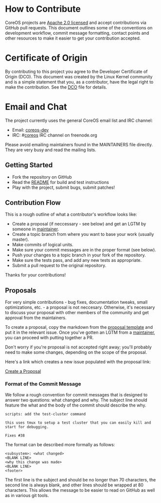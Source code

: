 # How to Contribute

CoreOS projects are [Apache 2.0 licensed](LICENSE) and accept contributions via
GitHub pull requests.  This document outlines some of the conventions on
development workflow, commit message formatting, contact points and other
resources to make it easier to get your contribution accepted.

# Certificate of Origin

By contributing to this project you agree to the Developer Certificate of
Origin (DCO). This document was created by the Linux Kernel community and is a
simple statement that you, as a contributor, have the legal right to make the
contribution. See the [DCO](DCO) file for details.

# Email and Chat

The project currently uses the general CoreOS email list and IRC channel:
- Email: [coreos-dev](https://groups.google.com/forum/#!forum/coreos-dev)
- IRC: #[coreos](irc://irc.freenode.org:6667/#coreos) IRC channel on freenode.org

Please avoid emailing maintainers found in the MAINTAINERS file directly. They
are very busy and read the mailing lists.

## Getting Started

- Fork the repository on GitHub
- Read the [README](README.md) for build and test instructions
- Play with the project, submit bugs, submit patches!

## Contribution Flow

This is a rough outline of what a contributor's workflow looks like:

- Create a proposal (if neccessary - see below) and get an LGTM by someone in [maintainer](MAINTAINERS).
- Create a topic branch from where you want to base your work (usually master).
- Make commits of logical units.
- Make sure your commit messages are in the proper format (see below).
- Push your changes to a topic branch in your fork of the repository.
- Make sure the tests pass, and add any new tests as appropriate.
- Submit a pull request to the original repository.

Thanks for your contributions!

## Proposals

For very simple contributions - bug fixes, documentation tweaks, small optimizations, etc. - a proposal is not neccesary. Otherwise, it's necessary to discuss your proposal with other members of the community and get approval from the maintainers. 

To create a proposal, copy the markdown from the [proposal template](PROPOSAL_TEMPLATE.md) and put it in the relevant issue. Once you've gotten an LGTM from a [maintainer](MAINTAINERS), you can proceed with putting together a PR.

Don't worry if you're proposal is not accepted right away; you'll probably need to make some changes, depending on the scope of the proposal.

Here's a link which creates a new issue populated with the proposal link:

[Create a Proposal](https://github.com/coreos/dex/issues/new?body=Proposal%0A%3D%3D%3D%0A%0A%28Feel%20free%20to%20change%20headings%20here%2C%20remove%20sections%20that%20are%20not%20relevant%2C%20or%20add%20other%20sections%29%0A%0A%23%23%20Background%0A%0ADescribe%20what%20problem%20is%20being%20solved%20here%2C%20and%20%28briefly%29%20how%20this%20proposal%20solves%20it.%0A%0A%23%23%20Data%20Model%0A%0ADescribe%20the%20logical%20data%20model%20that%20your%20proposal%20adds.%0A%0A%23%23%20Data%20Storage%0A%0ADescribe%20how%20the%20data%20will%20be%20persisted.%0A%0A%23%23%20API%0A%0ADescribe%20the%20methods%20that%20the%20API%20will%20expose.%20If%20there%20are%20any%20breaking%20changes%20be%20sure%20to%20call%20them%20out%20here.%0A%0A%23%23%20UI/UX%0A%0AIs%20there%20a%20front-end%20component%20to%20this%20work%3F%0A%0A%23%23%20Implementation%0A%0AHere%20is%20where%20you%20can%20go%20into%20detail%20about%20implementation%20details%20like%20data%20structures%2C%20algorithms%2C%20etc.%0A%0A%23%23%20Security%0A%0AWhat%20are%20the%20security%20implications%20of%20this%20proposal%3F%20How%20are%20API%20requests%20authenticated%3F%20Who%20can%20make%20API%20calls%3F%0A%0A%23%23%20OIDC/OAUTH2%0A%0ADoes%20this%20feature%20relate%20to%20any%20spec%3F%20%0A%0A%23%23%20Risks/Alternatives%20Considered%0A%0AWhat%20are%20the%20downsides%20to%20this%20implementation%3F%20What%20other%20alternatives%20were%20considered%3F%0A%0A%23%23%20References%0A%0AIf%20there%27s%20any%20references%20or%20prior%20art%2C%20put%20that%20here.)

### Format of the Commit Message

We follow a rough convention for commit messages that is designed to answer two
questions: what changed and why. The subject line should feature the what and
the body of the commit should describe the why.

```
scripts: add the test-cluster command

this uses tmux to setup a test cluster that you can easily kill and
start for debugging.

Fixes #38
```

The format can be described more formally as follows:

```
<subsystem>: <what changed>
<BLANK LINE>
<why this change was made>
<BLANK LINE>
<footer>
```

The first line is the subject and should be no longer than 70 characters, the
second line is always blank, and other lines should be wrapped at 80 characters.
This allows the message to be easier to read on GitHub as well as in various
git tools.
